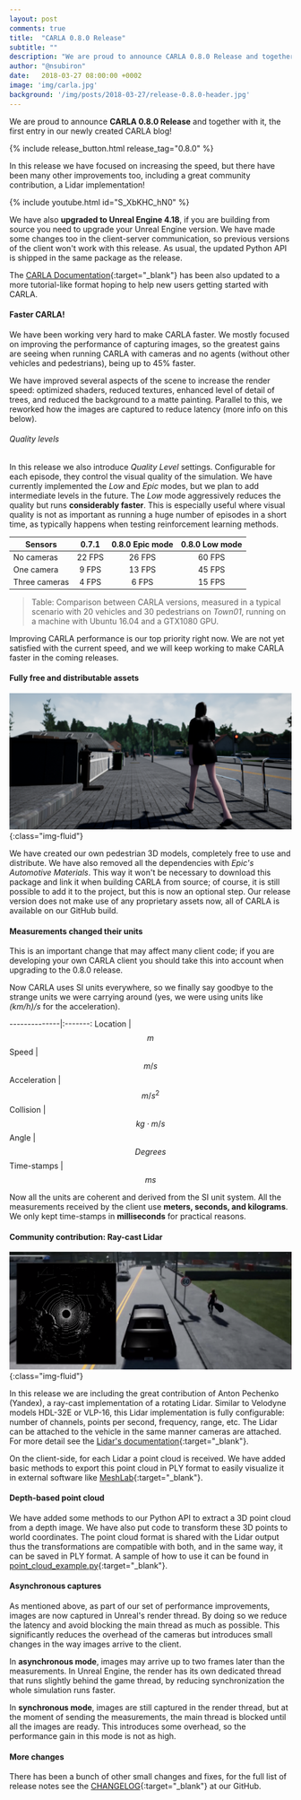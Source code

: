 ```yaml
---
layout: post
comments: true
title:  "CARLA 0.8.0 Release"
subtitle: ""
description: "We are proud to announce CARLA 0.8.0 Release and together with it, the first entry in our newly created CARLA blog!"
author: "@nsubiron"
date:   2018-03-27 08:00:00 +0002
image: 'img/carla.jpg'
background: '/img/posts/2018-03-27/release-0.8.0-header.jpg'
---
```


We are proud to announce **CARLA 0.8.0 Release** and together with it, the first
entry in our newly created CARLA blog!

{% include release_button.html release_tag="0.8.0" %}

In this release we have focused on increasing the speed, but there have been
many other improvements too, including a great community contribution, a Lidar
implementation!

{% include youtube.html id="S_XbKHC_hN0" %}

We have also **upgraded to Unreal Engine 4.18**, if you are building from source
you need to upgrade your Unreal Engine version. We have made some changes too in
the client-server communication, so previous versions of the client won't work
with this release. As usual, the updated Python API is shipped in the same
package as the release.

The [CARLA Documentation][docslink]{:target="_blank"} has been also updated to a
more tutorial-like format hoping to help new users getting started with CARLA.

[docslink]: https://carla.readthedocs.io

#### Faster CARLA!

We have been working very hard to make CARLA faster. We mostly focused on
improving the performance of capturing images, so the greatest gains are seeing
when running CARLA with cameras and no agents (without other vehicles and
pedestrians), being up to 45% faster.

We have improved several aspects of the scene to increase the render speed:
optimized shaders, reduced textures, enhanced level of detail of trees, and
reduced the background to a matte painting. Parallel to this, we reworked how
the images are captured to reduce latency (more info on this below).

###### Quality levels

In this release we also introduce _Quality Level_ settings. Configurable for
each episode, they control the visual quality of the simulation. We have
currently implemented the _Low_ and _Epic_ modes, but we plan to add
intermediate levels in the future. The _Low_ mode aggressively reduces the
quality but runs **considerably faster**. This is especially useful where visual
quality is not as important as running a huge number of episodes in a short
time, as typically happens when testing reinforcement learning methods.

Sensors       | 0.7.1  | 0.8.0 Epic mode | 0.8.0 Low mode
--------------|:------:|:---------------:|:---------------:
No cameras    | 22 FPS | 26 FPS          | 60 FPS
One camera    | 9 FPS  | 13 FPS          | 45 FPS
Three cameras | 4 FPS  | 6 FPS           | 15 FPS

> Table: Comparison between CARLA versions, measured in a typical scenario with
20 vehicles and 30 pedestrians on _Town01_, running on a machine with Ubuntu
16.04 and a GTX1080 GPU.

Improving CARLA performance is our top priority right now. We are not yet
satisfied with the current speed, and we will keep working to make CARLA faster
in the coming releases.

#### Fully free and distributable assets

![Pedestrian](/img/posts/2018-03-27/release-0.8.0-pedestrian.png){:class="img-fluid"}

We have created our own pedestrian 3D models, completely free to use and
distribute. We have also removed all the dependencies with _Epic's Automotive
Materials_. This way it won't be necessary to download this package and link it
when building CARLA from source; of course, it is still possible to add it to
the project, but this is now an optional step. Our release version does not make
use of any proprietary assets now, all of CARLA is available on our GitHub
build.

#### Measurements changed their units

This is an important change that may affect many client code; if you are
developing your own CARLA client you should take this into account when
upgrading to the 0.8.0 release.

Now CARLA uses SI units everywhere, so we finally say goodbye to the strange
units we were carrying around (yes, we were using units like _(km/h)/s_ for the
acceleration).

--------------|:-------:
Location      | $$ m $$
Speed         | $$ m / s $$
Acceleration  | $$ m / s^2 $$
Collision     | $$ kg \cdot m / s $$
Angle         | $$ Degrees $$
Time-stamps   | $$ ms $$

Now all the units are coherent and derived from the SI unit system. All the
measurements received by the client use **meters, seconds, and kilograms**. We
only kept time-stamps in **milliseconds** for practical reasons.

#### Community contribution: Ray-cast Lidar

![Lidar](/img/posts/2018-03-27/release-0.8.0-lidar.png){:class="img-fluid"}

In this release we are including the great contribution of Anton Pechenko
(Yandex), a ray-cast implementation of a rotating Lidar. Similar to Velodyne
models HDL-32E or VLP-16, this Lidar implementation is fully configurable:
number of channels, points per second, frequency, range, etc. The Lidar can be
attached to the vehicle in the same manner cameras are attached. For more detail
see the [Lidar's documentation][lidardoclink]{:target="_blank"}.

On the client-side, for each Lidar a point cloud is received. We have added
basic methods to export this point cloud in PLY format to easily visualize it in
external software like [MeshLab][meshlablink]{:target="_blank"}.

[lidardoclink]: http://carla.readthedocs.io/en/latest/cameras_and_sensors/#ray-cast-based-lidar
[meshlablink]: http://www.meshlab.net/

#### Depth-based point cloud

We have added some methods to our Python API to extract a 3D point cloud from a
depth image. We have also put code to transform these 3D points to world
coordinates. The point cloud format is shared with the Lidar output thus the
transformations are compatible with both, and in the same way, it can be saved
in PLY format. A sample of how to use it can be found in
[point_cloud_example.py][pce_link]{:target="_blank"}.

[pce_link]: https://github.com/carla-simulator/carla/blob/master/PythonClient/point_cloud_example.py

#### Asynchronous captures

As mentioned above, as part of our set of performance improvements, images are
now captured in Unreal's render thread. By doing so we reduce the latency and
avoid blocking the main thread as much as possible. This significantly reduces
the overhead of the cameras but introduces small changes in the way images
arrive to the client.

In **asynchronous mode**, images may arrive up to two frames later than the
measurements. In Unreal Engine, the render has its own dedicated thread that
runs slightly behind the game thread, by reducing synchronization the whole
simulation runs faster.

In **synchronous mode**, images are still captured in the render thread, but at
the moment of sending the measurements, the main thread is blocked until all the
images are ready. This introduces some overhead, so the performance gain in this
mode is not as high.

#### More changes

There has been a bunch of other small changes and fixes, for the full list of
release notes see the [CHANGELOG][changelog_link]{:target="_blank"} at our
GitHub.

[changelog_link]: https://github.com/carla-simulator/carla/blob/master/CHANGELOG.md#carla-080
